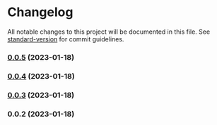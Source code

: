 # Changelog

All notable changes to this project will be documented in this file. See [standard-version](https://github.com/conventional-changelog/standard-version) for commit guidelines.

### [0.0.5](https://github.com/Saber2pr/vsc-profile-viewer/compare/v0.0.4...v0.0.5) (2023-01-18)

### [0.0.4](https://github.com/Saber2pr/vsc-profile-viewer/compare/v0.0.3...v0.0.4) (2023-01-18)

### [0.0.3](https://github.com/Saber2pr/vsc-profile-viewer/compare/v0.0.2...v0.0.3) (2023-01-18)

### 0.0.2 (2023-01-18)
